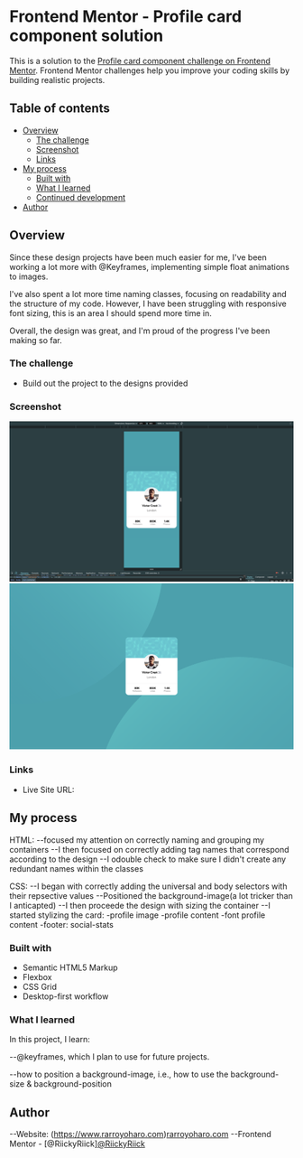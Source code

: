 # Frontend Mentor - Profile card component solution

This is a solution to the [Profile card component challenge on Frontend Mentor](https://www.frontendmentor.io/challenges/profile-card-component-cfArpWshJ). Frontend Mentor challenges help you improve your coding skills by building realistic projects. 

## Table of contents

- [Overview](#overview)
  - [The challenge](#the-challenge)
  - [Screenshot](#screenshot)
  - [Links](#links)
- [My process](#my-process)
  - [Built with](#built-with)
  - [What I learned](#what-i-learned)
  - [Continued development](#continued-development)
- [Author](#author)

## Overview

Since these design projects have been much easier for me, I've been working a lot more with @Keyframes, implementing simple float animations to images.

I've also spent a lot more time naming classes, focusing on readability and the structure of my code. However, I have been struggling with responsive font sizing, this is an area I should spend more time in. 

Overall, the design was great, and I'm proud of the progress I've been making so far.

### The challenge

- Build out the project to the designs provided

### Screenshot

<img src="./design/desktop profile design.png"/>
<img src="./design/mobile profile card.png"/>


### Links

- Live Site URL: 

## My process

HTML:
--focused my attention on correctly naming and grouping my containers 
--I then focused on correctly adding tag names that correspond according to the design
--I odouble check to make sure I didn't create any redundant names within the classes

CSS:
--I began with correctly adding the universal and body selectors with their repsective values
--Positioned the background-image(a lot tricker than I anticapted)
--I then proceede the design with sizing the container
--I started stylizing the card:
  -profile image
  -profile content
  -font profile content
  -footer: social-stats

### Built with

- Semantic HTML5 Markup
- Flexbox
- CSS Grid
- Desktop-first workflow

### What I learned

In this project, I learn:

--@keyframes, which I plan to use for future projects. 

--how to position a background-image, i.e., how to use the background-size & background-position


## Author

--Website: (https://www.rarroyoharo.com)<a href="https://www.rarroyoharo.com" target="_blank">rarroyoharo.com</a> 
--Frontend Mentor - [@RiickyRiick]<a href="https://www.frontendmentor.io/profile/RiickyRiick" target="_blank">@RiickyRiick</a> 
